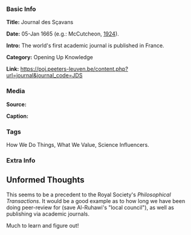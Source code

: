 ### Basic Info

**Title:** 
Journal des Sçavans

**Date:** 
05-Jan 1665 (e.g.: McCutcheon, [1924](https://www.jstor.org/stable/4171899)).

**Intro:** 
The world's first academic journal is published in France.

**Category:** 
Opening Up Knowledge

**Link:** 
https://poj.peeters-leuven.be/content.php?url=journal&journal_code=JDS

### Media

**Source:** 

**Caption:** 

### Tags

How We Do Things, What We Value, Science Influencers.

### Extra Info

## Unformed Thoughts

This seems to be a precedent to the Royal Society's *Philosophical Transactions*. It would be a good example as to how long we have been doing peer-review for (save Al-Ruhawi's "local council"), as well as publishing via academic journals.

Much to learn and figure out!
